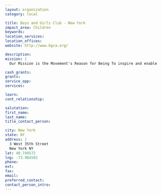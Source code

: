 ```yaml
---
layout: organization
category: local

title: Boys and Girls Club - New York
impact_area: Children
keywords: 
location_services: 
location_offices: 
website: http://www.bgca.org/

description: 
mission: |
  Our Mission is the Movement's Reason for Being To inspire and enable all young people, especially those from disadvantaged circumstances, to realize their full potential as productive, responsible and caring citizens. A Boys & Girls Club Provides A safe place to learn and grow... Ongoing relationships with caring, adult professionals... Life-enhancing programs and character development experiences... Hope and opportunity.

cash_grants: 
grants: 
service_opp: 
services: 

learn: 
cont_relationship: 

salutation: 
first_name: 
last_name: 
title_contact_person: 

city: New York
state: NY
address: |
  3 West 35th Street  
  New York NY 
lat: 40.749572
lng: -73.984592
phone: 
ext: 
fax: 
email: 
preferred_contact: 
contact_person_intro: 
---
```

